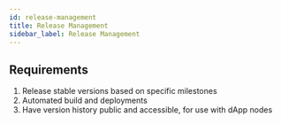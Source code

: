 ```yaml
---
id: release-management
title: Release Management
sidebar_label: Release Management
---
```



## Requirements
1. Release stable versions based on specific milestones
1. Automated build and deployments 
1. Have version history public and accessible, for use with dApp nodes

<!-- 
## Resources
[Bitcoin](https://github.com/bitcoin/bitcoin)
> The master branch is regularly built and tested, but is not guaranteed to be completely stable. Tags are created regularly to indicate new official, stable release versions of Bitcoin Core. -->